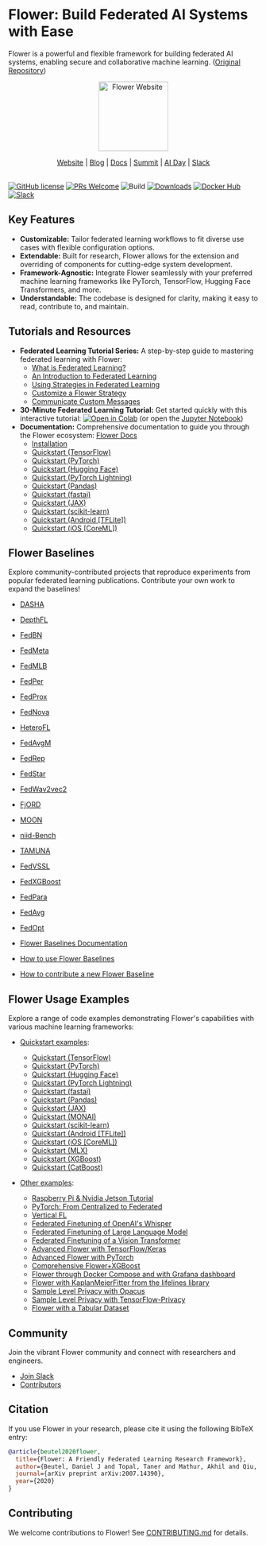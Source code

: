 # Flower: Build Federated AI Systems with Ease

Flower is a powerful and flexible framework for building federated AI systems, enabling secure and collaborative machine learning. ([Original Repository](https://github.com/adap/flower))

<p align="center">
  <a href="https://flower.ai/">
    <img src="https://flower.ai/_next/image/?url=%2F_next%2Fstatic%2Fmedia%2Fflwr-head.4d68867a.png&w=384&q=75" width="140px" alt="Flower Website" />
  </a>
</p>
<p align="center">
    <a href="https://flower.ai/">Website</a> |
    <a href="https://flower.ai/blog">Blog</a> |
    <a href="https://flower.ai/docs/">Docs</a> |
    <a href="https://flower.ai/events/flower-ai-summit-2025">Summit</a> |
    <a href="https://flower.ai/events/flower-ai-day-2025">AI Day</a> |
    <a href="https://flower.ai/join-slack">Slack</a>
    <br /><br />
</p>

[![GitHub license](https://img.shields.io/github/license/adap/flower)](https://github.com/adap/flower/blob/main/LICENSE)
[![PRs Welcome](https://img.shields.io/badge/PRs-welcome-brightgreen.svg)](https://github.com/adap/flower/blob/main/CONTRIBUTING.md)
![Build](https://github.com/adap/flower/actions/workflows/framework.yml/badge.svg)
[![Downloads](https://static.pepy.tech/badge/flwr)](https://pepy.tech/project/flwr)
[![Docker Hub](https://img.shields.io/badge/Docker%20Hub-flwr-blue)](https://hub.docker.com/u/flwr)
[![Slack](https://img.shields.io/badge/Chat-Slack-red)](https://flower.ai/join-slack)

## Key Features

*   **Customizable:** Tailor federated learning workflows to fit diverse use cases with flexible configuration options.
*   **Extendable:** Built for research, Flower allows for the extension and overriding of components for cutting-edge system development.
*   **Framework-Agnostic:** Integrate Flower seamlessly with your preferred machine learning frameworks like PyTorch, TensorFlow, Hugging Face Transformers, and more.
*   **Understandable:** The codebase is designed for clarity, making it easy to read, contribute to, and maintain.

## Tutorials and Resources

*   **Federated Learning Tutorial Series:** A step-by-step guide to mastering federated learning with Flower:
    *   [What is Federated Learning?](https://flower.ai/docs/framework/main/en/tutorial-series-what-is-federated-learning.html)
    *   [An Introduction to Federated Learning](https://flower.ai/docs/framework/main/en/tutorial-series-get-started-with-flower-pytorch.html)
    *   [Using Strategies in Federated Learning](https://flower.ai/docs/framework/main/en/tutorial-series-use-a-federated-learning-strategy-pytorch.html)
    *   [Customize a Flower Strategy](https://flower.ai/docs/framework/main/en/tutorial-series-build-a-strategy-from-scratch-pytorch.html)
    *   [Communicate Custom Messages](https://flower.ai/docs/framework/main/en/tutorial-series-customize-the-client-pytorch.html)
*   **30-Minute Federated Learning Tutorial:** Get started quickly with this interactive tutorial: [![Open in Colab](https://colab.research.google.com/assets/colab-badge.svg)](https://colab.research.google.com/github/adap/flower/blob/main/examples/flower-in-30-minutes/tutorial.ipynb) (or open the [Jupyter Notebook](https://github.com/adap/flower/blob/main/examples/flower-in-30-minutes/tutorial.ipynb))
*   **Documentation:** Comprehensive documentation to guide you through the Flower ecosystem: [Flower Docs](https://flower.ai/docs/)
    *   [Installation](https://flower.ai/docs/framework/how-to-install-flower.html)
    *   [Quickstart (TensorFlow)](https://flower.ai/docs/framework/tutorial-quickstart-tensorflow.html)
    *   [Quickstart (PyTorch)](https://flower.ai/docs/framework/tutorial-quickstart-pytorch.html)
    *   [Quickstart (Hugging Face)](https://flower.ai/docs/framework/tutorial-quickstart-huggingface.html)
    *   [Quickstart (PyTorch Lightning)](https://flower.ai/docs/framework/tutorial-quickstart-pytorch-lightning.html)
    *   [Quickstart (Pandas)](https://flower.ai/docs/framework/tutorial-quickstart-pandas.html)
    *   [Quickstart (fastai)](https://flower.ai/docs/framework/tutorial-quickstart-fastai.html)
    *   [Quickstart (JAX)](https://flower.ai/docs/framework/tutorial-quickstart-jax.html)
    *   [Quickstart (scikit-learn)](https://flower.ai/docs/framework/tutorial-quickstart-scikitlearn.html)
    *   [Quickstart (Android [TFLite])](https://flower.ai/docs/framework/tutorial-quickstart-android.html)
    *   [Quickstart (iOS [CoreML])](https://flower.ai/docs/framework/tutorial-quickstart-ios.html)

## Flower Baselines

Explore community-contributed projects that reproduce experiments from popular federated learning publications. Contribute your own work to expand the baselines!

*   [DASHA](https://github.com/adap/flower/tree/main/baselines/dasha)
*   [DepthFL](https://github.com/adap/flower/tree/main/baselines/depthfl)
*   [FedBN](https://github.com/adap/flower/tree/main/baselines/fedbn)
*   [FedMeta](https://github.com/adap/flower/tree/main/baselines/fedmeta)
*   [FedMLB](https://github.com/adap/flower/tree/main/baselines/fedmlb)
*   [FedPer](https://github.com/adap/flower/tree/main/baselines/fedper)
*   [FedProx](https://github.com/adap/flower/tree/main/baselines/fedprox)
*   [FedNova](https://github.com/adap/flower/tree/main/baselines/fednova)
*   [HeteroFL](https://github.com/adap/flower/tree/main/baselines/heterofl)
*   [FedAvgM](https://github.com/adap/flower/tree/main/baselines/fedavgm)
*   [FedRep](https://github.com/adap/flower/tree/main/baselines/fedrep)
*   [FedStar](https://github.com/adap/flower/tree/main/baselines/fedstar)
*   [FedWav2vec2](https://github.com/adap/flower/tree/main/baselines/fedwav2vec2)
*   [FjORD](https://github.com/adap/flower/tree/main/baselines/fjord)
*   [MOON](https://github.com/adap/flower/tree/main/baselines/moon)
*   [niid-Bench](https://github.com/adap/flower/tree/main/baselines/niid_bench)
*   [TAMUNA](https://github.com/adap/flower/tree/main/baselines/tamuna)
*   [FedVSSL](https://github.com/adap/flower/tree/main/baselines/fedvssl)
*   [FedXGBoost](https://github.com/adap/flower/tree/main/baselines/hfedxgboost)
*   [FedPara](https://github.com/adap/flower/tree/main/baselines/fedpara)
*   [FedAvg](https://github.com/adap/flower/tree/main/baselines/flwr_baselines/flwr_baselines/publications/fedavg_mnist)
*   [FedOpt](https://github.com/adap/flower/tree/main/baselines/flwr_baselines/flwr_baselines/publications/adaptive_federated_optimization)

  *   [Flower Baselines Documentation](https://flower.ai/docs/baselines/)
  *   [How to use Flower Baselines](https://flower.ai/docs/baselines/how-to-use-baselines.html)
  *   [How to contribute a new Flower Baseline](https://flower.ai/docs/baselines/how-to-contribute-baselines.html)

## Flower Usage Examples

Explore a range of code examples demonstrating Flower's capabilities with various machine learning frameworks:

*   [Quickstart examples](https://github.com/adap/flower/tree/main/examples):
    *   [Quickstart (TensorFlow)](https://github.com/adap/flower/tree/main/examples/quickstart-tensorflow)
    *   [Quickstart (PyTorch)](https://github.com/adap/flower/tree/main/examples/quickstart-pytorch)
    *   [Quickstart (Hugging Face)](https://github.com/adap/flower/tree/main/examples/quickstart-huggingface)
    *   [Quickstart (PyTorch Lightning)](https://github.com/adap/flower/tree/main/examples/quickstart-pytorch-lightning)
    *   [Quickstart (fastai)](https://github.com/adap/flower/tree/main/examples/quickstart-fastai)
    *   [Quickstart (Pandas)](https://github.com/adap/flower/tree/main/examples/quickstart-pandas)
    *   [Quickstart (JAX)](https://github.com/adap/flower/tree/main/examples/quickstart-jax)
    *   [Quickstart (MONAI)](https://github.com/adap/flower/tree/main/examples/quickstart-monai)
    *   [Quickstart (scikit-learn)](https://github.com/adap/flower/tree/main/examples/sklearn-logreg-mnist)
    *   [Quickstart (Android [TFLite])](https://github.com/adap/flower/tree/main/examples/android)
    *   [Quickstart (iOS [CoreML])](https://github.com/adap/flower/tree/main/examples/ios)
    *   [Quickstart (MLX)](https://github.com/adap/flower/tree/main/examples/quickstart-mlx)
    *   [Quickstart (XGBoost)](https://github.com/adap/flower/tree/main/examples/xgboost-quickstart)
    *   [Quickstart (CatBoost)](https://github.com/adap/flower/tree/main/examples/quickstart-catboost)

*   [Other examples](https://github.com/adap/flower/tree/main/examples):
    *   [Raspberry Pi & Nvidia Jetson Tutorial](https://github.com/adap/flower/tree/main/examples/embedded-devices)
    *   [PyTorch: From Centralized to Federated](https://github.com/adap/flower/tree/main/examples/pytorch-from-centralized-to-federated)
    *   [Vertical FL](https://github.com/adap/flower/tree/main/examples/vertical-fl)
    *   [Federated Finetuning of OpenAI's Whisper](https://github.com/adap/flower/tree/main/examples/whisper-federated-finetuning)
    *   [Federated Finetuning of Large Language Model](https://github.com/adap/flower/tree/main/examples/flowertune-llm)
    *   [Federated Finetuning of a Vision Transformer](https://github.com/adap/flower/tree/main/examples/flowertune-vit)
    *   [Advanced Flower with TensorFlow/Keras](https://github.com/adap/flower/tree/main/examples/advanced-tensorflow)
    *   [Advanced Flower with PyTorch](https://github.com/adap/flower/tree/main/examples/advanced-pytorch)
    *   [Comprehensive Flower+XGBoost](https://github.com/adap/flower/tree/main/examples/xgboost-comprehensive)
    *   [Flower through Docker Compose and with Grafana dashboard](https://github.com/adap/flower/tree/main/examples/flower-via-docker-compose)
    *   [Flower with KaplanMeierFitter from the lifelines library](https://github.com/adap/flower/tree/main/examples/federated-kaplan-meier-fitter)
    *   [Sample Level Privacy with Opacus](https://github.com/adap/flower/tree/main/examples/opacus)
    *   [Sample Level Privacy with TensorFlow-Privacy](https://github.com/adap/flower/tree/main/examples/tensorflow-privacy)
    *   [Flower with a Tabular Dataset](https://github.com/adap/flower/tree/main/examples/fl-tabular)

## Community

Join the vibrant Flower community and connect with researchers and engineers.

*   [Join Slack](https://flower.ai/join-slack)
*   [Contributors](https://github.com/adap/flower/graphs/contributors)

## Citation

If you use Flower in your research, please cite it using the following BibTeX entry:

```bibtex
@article{beutel2020flower,
  title={Flower: A Friendly Federated Learning Research Framework},
  author={Beutel, Daniel J and Topal, Taner and Mathur, Akhil and Qiu, Xinchi and Fernandez-Marques, Javier and Gao, Yan and Sani, Lorenzo and Kwing, Hei Li and Parcollet, Titouan and Gusmão, Pedro PB de and Lane, Nicholas D},
  journal={arXiv preprint arXiv:2007.14390},
  year={2020}
}
```

## Contributing

We welcome contributions to Flower!  See [CONTRIBUTING.md](CONTRIBUTING.md) for details.